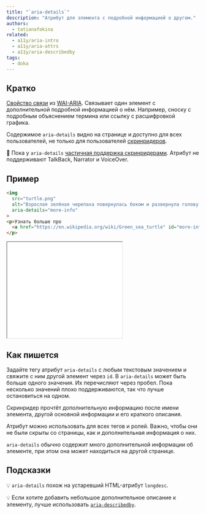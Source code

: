 ```yaml
---
title: "`aria-details`"
description: "Атрибут для элемента с подробной информацией о другом."
authors:
  - tatianafokina
related:
  - a11y/aria-intro
  - a11y/aria-attrs
  - a11y/aria-describedby
tags:
  - doka
---
```


## Кратко

[Свойство связи](/a11y/aria-attrs/#atributy-svyazi) из [WAI-ARIA](/a11y/aria-intro/#specifikaciya). Связывает один элемент с дополнительной подробной информацией о нём. Например, сноску с подробным объяснением термина или ссылку с расшифровкой графика.

Содержимое `aria-details` видно на странице и доступно для всех пользователей, не только для пользователей [скринридеров](/a11y/screenreaders/).

<aside>

👶 Пока у `aria-details` [частичная поддержка скринридерами](https://a11ysupport.io/tech/aria/aria-details_attribute). Атрибут не поддерживают TalkBack, Narrator и VoiceOver.

</aside>

## Пример

```html
<img
  src="turtle.png"
  alt="Взрослая зелёная черепаха повернулась боком и развернула голову вправо. У неё коричневый овальный панцирь со светлыми разводами. Лапы похожи на ласты, при этом передние больше задних. Снаружи на лапах и на коже головы коричневые пятна, шея и внутрення часть лап почти белые."
  aria-details="more-info"
>
<p>Узнать больше про
  <a href="https://en.wikipedia.org/wiki/Green_sea_turtle" id="more-info">зелёных морских черепах</a>
</p>
```

<iframe title="Изображение с расширенным описанием" src="demos/field-with-hint/" height="250"></iframe>

## Как пишется

Задайте тегу атрибут `aria-details` с любым текстовым значением и свяжите с ним другой элемент через `id`. В `aria-details` может быть больше одного значения. Их перечисляют через пробел. Пока несколько значений плохо поддерживаются, так что лучше остановиться на одном.

Скринридер прочтёт дополнительную информацию после имени элемента, другой основной информации и его краткого описания.

Атрибут можно использовать для всех тегов и ролей. Важно, чтобы они не были скрыты со страницы, как и дополнительная информация о них.

`aria-details` обычно содержит много дополнительной информации об элементе, при этом она может находиться на другой странице.

## Подсказки

💡 `aria-details` похож на устаревший HTML-атрибут `longdesc`.

💡 Если хотите добавить небольшое дополнительное описание к элементу, лучше использовать [`aria-describedby`](/a11y/aria-describedby/).
